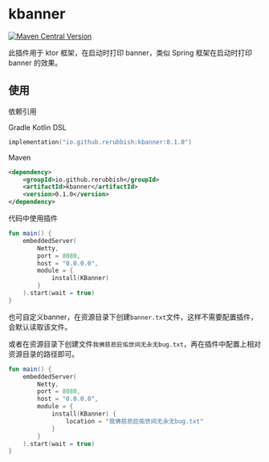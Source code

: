 # kbanner

[![Maven Central Version](https://img.shields.io/maven-central/v/io.github.rerubbish/kbanner?style=flat-square)](https://central.sonatype.com/artifact/io.github.rerubbish/kbanner)

此插件用于 ktor 框架，在启动时打印 banner，类似 Spring 框架在启动时打印 banner 的效果。

## 使用

依赖引用

Gradle Kotlin DSL

```kts
implementation("io.github.rerubbish:kbanner:0.1.0")
```

Maven

```xml
<dependency>
    <groupId>io.github.rerubbish</groupId>
    <artifactId>kbanner</artifactId>
    <version>0.1.0</version>
</dependency>
```

代码中使用插件

```kotlin
fun main() {
    embeddedServer(
        Netty,
        port = 8080,
        host = "0.0.0.0",
        module = {
            install(KBanner)
        }
    ).start(wait = true)
}
```

也可自定义banner，在资源目录下创建`banner.txt`文件，这样不需要配置插件，会默认读取该文件。

或者在资源目录下创建文件`我佛慈悲庇佑世间无永无bug.txt`，再在插件中配置上相对资源目录的路径即可。

```kotlin
fun main() {
    embeddedServer(
        Netty,
        port = 8080,
        host = "0.0.0.0",
        module = {
            install(KBanner) {
                location = "我佛慈悲庇佑世间无永无bug.txt"
            }
        }
    ).start(wait = true)
}
```

